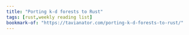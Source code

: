 ```yaml
---
title: "Porting k-d forests to Rust"
tags: [rust,weekly reading list]
bookmark-of: "https://tavianator.com/porting-k-d-forests-to-rust/"
---
```

